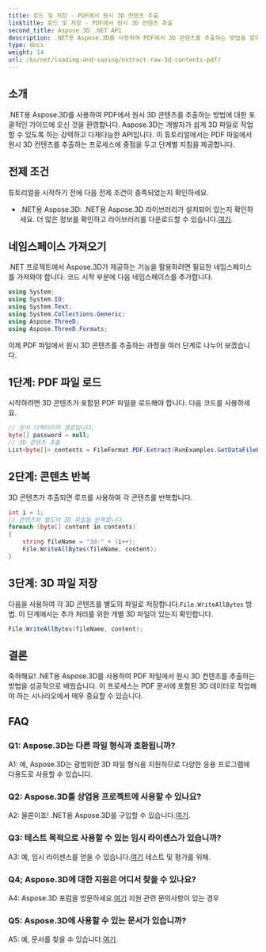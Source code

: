 ```yaml
---
title: 로드 및 저장 - PDF에서 원시 3D 컨텐츠 추출
linktitle: 로드 및 저장 - PDF에서 원시 3D 컨텐츠 추출
second_title: Aspose.3D .NET API
description: .NET용 Aspose.3D를 사용하여 PDF에서 3D 콘텐츠를 추출하는 방법을 알아보세요. 코드 예제가 포함된 단계별 가이드입니다.
type: docs
weight: 14
url: /ko/net/loading-and-saving/extract-raw-3d-contents-pdf/
---
```

## 소개

.NET용 Aspose.3D를 사용하여 PDF에서 원시 3D 콘텐츠를 추출하는 방법에 대한 포괄적인 가이드에 오신 것을 환영합니다. Aspose.3D는 개발자가 쉽게 3D 파일로 작업할 수 있도록 하는 강력하고 다재다능한 API입니다. 이 튜토리얼에서는 PDF 파일에서 원시 3D 컨텐츠를 추출하는 프로세스에 중점을 두고 단계별 지침을 제공합니다.

## 전제 조건

튜토리얼을 시작하기 전에 다음 전제 조건이 충족되었는지 확인하세요.

-  .NET용 Aspose.3D: .NET용 Aspose.3D 라이브러리가 설치되어 있는지 확인하세요. 더 많은 정보를 확인하고 라이브러리를 다운로드할 수 있습니다.[여기](https://releases.aspose.com/3d/net/).

## 네임스페이스 가져오기

.NET 프로젝트에서 Aspose.3D가 제공하는 기능을 활용하려면 필요한 네임스페이스를 가져와야 합니다. 코드 시작 부분에 다음 네임스페이스를 추가합니다.

```csharp
using System;
using System.IO;
using System.Text;
using System.Collections.Generic;
using Aspose.ThreeD;
using Aspose.ThreeD.Formats;
```

이제 PDF 파일에서 원시 3D 콘텐츠를 추출하는 과정을 여러 단계로 나누어 보겠습니다.

## 1단계: PDF 파일 로드

시작하려면 3D 콘텐츠가 포함된 PDF 파일을 로드해야 합니다. 다음 코드를 사용하세요.

```csharp
// 문서 디렉터리의 경로입니다.
byte[] password = null;
// 3D 콘텐츠 추출
List<byte[]> contents = FileFormat.PDF.Extract(RunExamples.GetDataFilePath("House_Design.pdf"), password);
```

## 2단계: 콘텐츠 반복

3D 콘텐츠가 추출되면 루프를 사용하여 각 콘텐츠를 반복합니다.

```csharp
int i = 1;
// 콘텐츠와 별도의 3D 파일을 반복합니다.
foreach (byte[] content in contents)
{
    string fileName = "3d-" + (i++);
    File.WriteAllBytes(fileName, content);
}
```

## 3단계: 3D 파일 저장

 다음을 사용하여 각 3D 콘텐츠를 별도의 파일로 저장합니다.`File.WriteAllBytes` 방법. 이 단계에서는 추가 처리를 위한 개별 3D 파일이 있는지 확인합니다.

```csharp
File.WriteAllBytes(fileName, content);
```

## 결론

축하해요! .NET용 Aspose.3D를 사용하여 PDF 파일에서 원시 3D 컨텐츠를 추출하는 방법을 성공적으로 배웠습니다. 이 프로세스는 PDF 문서에 포함된 3D 데이터로 작업해야 하는 시나리오에서 매우 중요할 수 있습니다.

## FAQ

### Q1: Aspose.3D는 다른 파일 형식과 호환됩니까?

A1: 예, Aspose.3D는 광범위한 3D 파일 형식을 지원하므로 다양한 응용 프로그램에 다용도로 사용할 수 있습니다.

### Q2: Aspose.3D를 상업용 프로젝트에 사용할 수 있나요?

 A2: 물론이죠! .NET용 Aspose.3D를 구입할 수 있습니다.[여기](https://purchase.aspose.com/buy).

### Q3: 테스트 목적으로 사용할 수 있는 임시 라이센스가 있습니까?

 A3: 예, 임시 라이센스를 얻을 수 있습니다.[여기](https://purchase.aspose.com/temporary-license/) 테스트 및 평가를 위해.

### Q4; Aspose.3D에 대한 지원은 어디서 찾을 수 있나요?

 A4: Aspose.3D 포럼을 방문하세요.[여기](https://forum.aspose.com/c/3d/18) 지원 관련 문의사항이 있는 경우

### Q5: Aspose.3D에 사용할 수 있는 문서가 있습니까?

 A5: 예, 문서를 찾을 수 있습니다.[여기](https://reference.aspose.com/3d/net/).